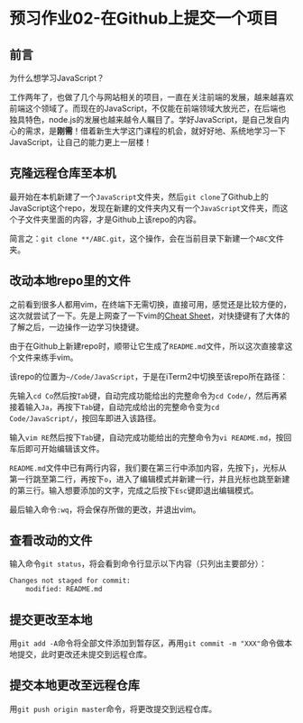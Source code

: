 # 预习作业02-在Github上提交一个项目

## 前言

为什么想学习JavaScript？

工作两年了，也做了几个与网站相关的项目，一直在关注前端的发展，越来越喜欢前端这个领域了。而现在的JavaScript，不仅能在前端领域大放光芒，在后端也独具特色，node.js的发展也越来越令人瞩目了。学好JavaScript，是自己发自内心的需求，是**刚需**！借着新生大学这门课程的机会，就好好地、系统地学习一下JavaScript，让自己的能力更上一层楼！

## 克隆远程仓库至本机

最开始在本机新建了一个`JavaScript`文件夹，然后`git clone`了Github上的JavaScript这个repo，发现在新建的文件夹内又有一个`JavaScript`文件夹，而这个子文件夹里面的内容，才是Github上该repo的内容。

简言之：`git clone **/ABC.git`，这个操作，会在当前目录下新建一个`ABC`文件夹。

## 改动本地repo里的文件

之前看到很多人都用vim，在终端下无需切换，直接可用，感觉还是比较方便的，这次就尝试了一下。先是上网查了一下vim的[Cheat Sheet](https://vim.rtorr.com/)，对快捷键有了大体的了解之后，一边操作一边学习快捷键。

由于在Github上新建repo时，顺带让它生成了`README.md`文件，所以这次直接拿这个文件来练手vim。

该repo的位置为`~/Code/JavaScript`，于是在iTerm2中切换至该repo所在路径：

先输入`cd Co`然后按`Tab`键，自动完成功能给出的完整命令为`cd Code/`，然后再紧接着输入`Ja`，再按下`Tab`键，自动完成给出的完整命令变为`cd Code/JavaScript/`，按回车即进入该路径。

输入`vim RE`然后按下`Tab`键，自动完成功能给出的完整命令为`vi README.md`，按回车后即可开始编辑该文件。

`README.md`文件中已有两行内容，我们要在第三行中添加内容，先按下`j`，光标从第一行跳至第二行，再按下`o`，进入了编辑模式并新建一行，并且光标也跳至新建的第三行。输入想要添加的文字，完成之后按下`Esc`键即退出编辑模式。

最后输入命令`:wq`，将会保存所做的更改，并退出vim。

## 查看改动的文件

输入命令`git status`，将会看到命令行显示以下内容（只列出主要部分）：

```bash
Changes not staged for commit:
    modified: README.md
```

## 提交更改至本地

用`git add -A`命令将全部文件添加到暂存区，再用`git commit -m "XXX"`命令做本地提交，此时更改还未提交到远程仓库。

## 提交本地更改至远程仓库

用`git push origin master`命令，将更改提交到远程仓库。
